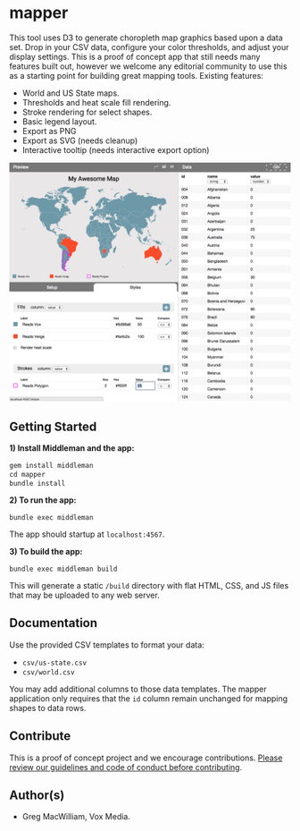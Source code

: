 # mapper

This tool uses D3 to generate choropleth map graphics based upon a data set. Drop in your CSV data, configure your color thresholds, and adjust your display settings. This is a proof of concept app that still needs many features built out, however we welcome any editorial community to use this as a starting point for building great mapping tools. Existing features:

 - World and US State maps.
 - Thresholds and heat scale fill rendering.
 - Stroke rendering for select shapes.
 - Basic legend layout.
 - Export as PNG
 - Export as SVG (needs cleanup)
 - Interactive tooltip (needs interactive export option)

![Mapper](mapper.png)

## Getting Started

**1) Install Middleman and the app:**

```
gem install middleman
cd mapper
bundle install
```

**2) To run the app:**

```
bundle exec middleman
```

The app should startup at `localhost:4567`.

**3) To build the app:**

```
bundle exec middleman build
```

This will generate a static `/build` directory with flat HTML, CSS, and JS files that may be uploaded to any web server.

## Documentation

Use the provided CSV templates to format your data:

- `csv/us-state.csv`
- `csv/world.csv`

You may add additional columns to those data templates. The mapper application only requires that the `id` column remain unchanged for mapping shapes to data rows.

## Contribute

This is a proof of concept project and we encourage contributions. [Please review our guidelines and code of conduct before contributing](https://github.com/voxmedia/open-source-contribution-guidelines).

## Author(s)

- Greg MacWilliam, Vox Media.
